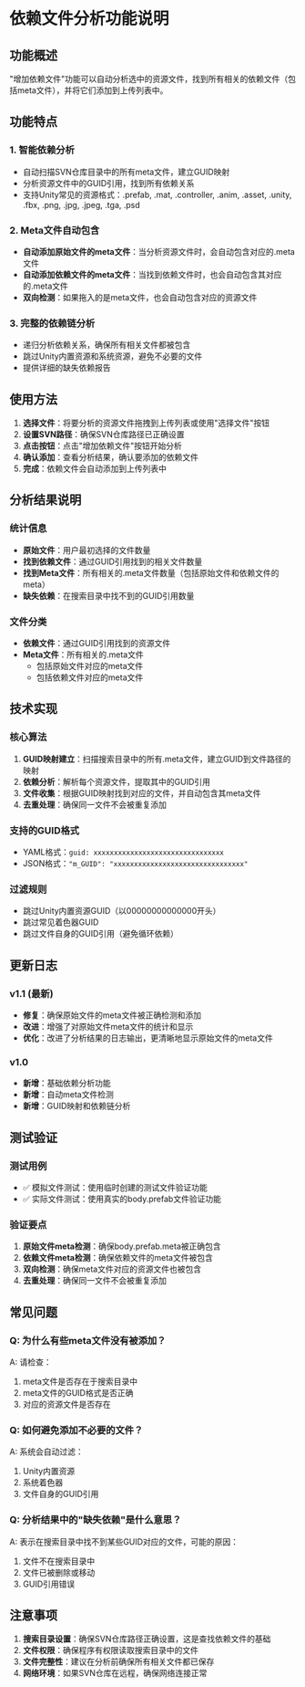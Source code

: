 # 依赖文件分析功能说明

## 功能概述

"增加依赖文件"功能可以自动分析选中的资源文件，找到所有相关的依赖文件（包括meta文件），并将它们添加到上传列表中。

## 功能特点

### 1. 智能依赖分析
- 自动扫描SVN仓库目录中的所有meta文件，建立GUID映射
- 分析资源文件中的GUID引用，找到所有依赖关系
- 支持Unity常见的资源格式：.prefab, .mat, .controller, .anim, .asset, .unity, .fbx, .png, .jpg, .jpeg, .tga, .psd

### 2. Meta文件自动包含
- **自动添加原始文件的meta文件**：当分析资源文件时，会自动包含对应的.meta文件
- **自动添加依赖文件的meta文件**：当找到依赖文件时，也会自动包含其对应的.meta文件
- **双向检测**：如果拖入的是meta文件，也会自动包含对应的资源文件

### 3. 完整的依赖链分析
- 递归分析依赖关系，确保所有相关文件都被包含
- 跳过Unity内置资源和系统资源，避免不必要的文件
- 提供详细的缺失依赖报告

## 使用方法

1. **选择文件**：将要分析的资源文件拖拽到上传列表或使用"选择文件"按钮
2. **设置SVN路径**：确保SVN仓库路径已正确设置
3. **点击按钮**：点击"增加依赖文件"按钮开始分析
4. **确认添加**：查看分析结果，确认要添加的依赖文件
5. **完成**：依赖文件会自动添加到上传列表中

## 分析结果说明

### 统计信息
- **原始文件**：用户最初选择的文件数量
- **找到依赖文件**：通过GUID引用找到的相关文件数量
- **找到Meta文件**：所有相关的.meta文件数量（包括原始文件和依赖文件的meta）
- **缺失依赖**：在搜索目录中找不到的GUID引用数量

### 文件分类
- **依赖文件**：通过GUID引用找到的资源文件
- **Meta文件**：所有相关的.meta文件
  - 包括原始文件对应的meta文件
  - 包括依赖文件对应的meta文件

## 技术实现

### 核心算法
1. **GUID映射建立**：扫描搜索目录中的所有.meta文件，建立GUID到文件路径的映射
2. **依赖分析**：解析每个资源文件，提取其中的GUID引用
3. **文件收集**：根据GUID映射找到对应的文件，并自动包含其meta文件
4. **去重处理**：确保同一文件不会被重复添加

### 支持的GUID格式
- YAML格式：`guid: xxxxxxxxxxxxxxxxxxxxxxxxxxxxxxxx`
- JSON格式：`"m_GUID": "xxxxxxxxxxxxxxxxxxxxxxxxxxxxxxxx"`

### 过滤规则
- 跳过Unity内置资源GUID（以00000000000000开头）
- 跳过常见着色器GUID
- 跳过文件自身的GUID引用（避免循环依赖）

## 更新日志

### v1.1 (最新)
- **修复**：确保原始文件的meta文件被正确检测和添加
- **改进**：增强了对原始文件meta文件的统计和显示
- **优化**：改进了分析结果的日志输出，更清晰地显示原始文件的meta文件

### v1.0
- **新增**：基础依赖分析功能
- **新增**：自动meta文件检测
- **新增**：GUID映射和依赖链分析

## 测试验证

### 测试用例
- ✅ 模拟文件测试：使用临时创建的测试文件验证功能
- ✅ 实际文件测试：使用真实的body.prefab文件验证功能

### 验证要点
1. **原始文件meta检测**：确保body.prefab.meta被正确包含
2. **依赖文件meta检测**：确保依赖文件的meta文件被包含
3. **双向检测**：确保meta文件对应的资源文件也被包含
4. **去重处理**：确保同一文件不会被重复添加

## 常见问题

### Q: 为什么有些meta文件没有被添加？
A: 请检查：
1. meta文件是否存在于搜索目录中
2. meta文件的GUID格式是否正确
3. 对应的资源文件是否存在

### Q: 如何避免添加不必要的文件？
A: 系统会自动过滤：
1. Unity内置资源
2. 系统着色器
3. 文件自身的GUID引用

### Q: 分析结果中的"缺失依赖"是什么意思？
A: 表示在搜索目录中找不到某些GUID对应的文件，可能的原因：
1. 文件不在搜索目录中
2. 文件已被删除或移动
3. GUID引用错误

## 注意事项

1. **搜索目录设置**：确保SVN仓库路径正确设置，这是查找依赖文件的基础
2. **文件权限**：确保程序有权限读取搜索目录中的文件
3. **文件完整性**：建议在分析前确保所有相关文件都已保存
4. **网络环境**：如果SVN仓库在远程，确保网络连接正常 